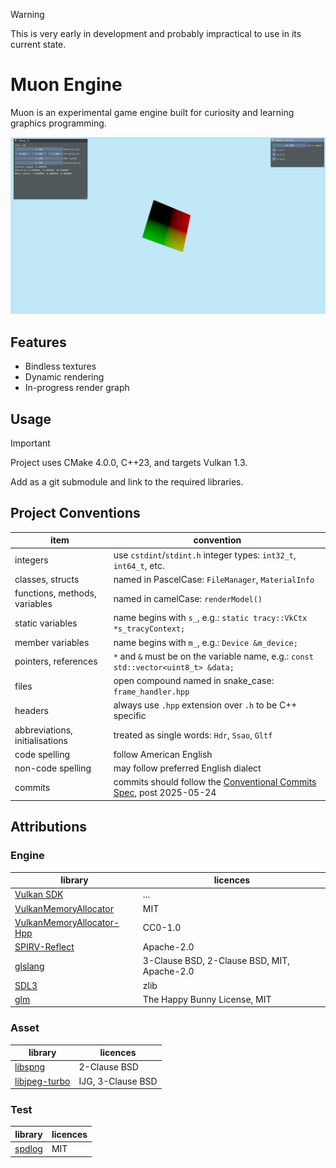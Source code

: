 > [!WARNING]
> This is very early in development and probably impractical to use in its current state.

# Muon Engine
Muon is an experimental game engine built for curiosity and learning graphics programming.

![Progress 2025-05-19](./2025-05-19-progress.png)

## Features
- Bindless textures
- Dynamic rendering
- In-progress render graph

## Usage
> [!IMPORTANT]
> Project uses CMake 4.0.0, C++23, and targets Vulkan 1.3.

Add as a git submodule and link to the required libraries.

## Project Conventions
| item | convention |
| ---- | ---- |
| integers | use `cstdint`/`stdint.h` integer types: `int32_t`, `int64_t`, etc. |
| classes, structs | named in PascelCase: `FileManager`, `MaterialInfo` |
| functions, methods, variables | named in camelCase: `renderModel()` |
| static variables | name begins with `s_`, e.g.: `static tracy::VkCtx *s_tracyContext;` |
| member variables | name begins with `m_`, e.g.: `Device &m_device;` |
| pointers, references | `*` and `&` must be on the variable name, e.g.: `const std::vector<uint8_t> &data;` |
| files | open compound named in snake_case: `frame_handler.hpp` |
| headers | always use `.hpp` extension over `.h` to be C++ specific |
| abbreviations, initialisations | treated as single words: `Hdr`, `Ssao`, `Gltf` |
| code spelling | follow American English |
| non-code spelling | may follow preferred English dialect |
| commits | commits should follow the [Conventional Commits Spec](https://www.conventionalcommits.org/en/v1.0.0/), post 2025-05-24 |

## Attributions
### Engine
| library | licences |
| ----- | ----- |
| [Vulkan SDK](https://www.lunarg.com/vulkan-sdk/) | ... |
| [VulkanMemoryAllocator](https://github.com/GPUOpen-LibrariesAndSDKs/VulkanMemoryAllocator) | MIT |
| [VulkanMemoryAllocator-Hpp](https://github.com/YaaZ/VulkanMemoryAllocator-Hpp) | CC0-1.0 |
| [SPIRV-Reflect](https://github.com/KhronosGroup/SPIRV-Reflect) | Apache-2.0 |
| [glslang](https://github.com/KhronosGroup/glslang) | 3-Clause BSD, 2-Clause BSD, MIT, Apache-2.0 |
| [SDL3](https://wiki.libsdl.org/SDL3/FrontPage) | zlib |
| [glm](https://github.com/g-truc/glm) | The Happy Bunny License, MIT |

### Asset
| library | licences |
| ----- | ----- |
| [libspng](https://libspng.org/) | 2-Clause BSD |
| [libjpeg-turbo](https://libjpeg-turbo.org/) | IJG, 3-Clause BSD |

### Test
| library | licences |
| ----- | ----- |
| [spdlog](https://github.com/gabime/spdlog) | MIT |
